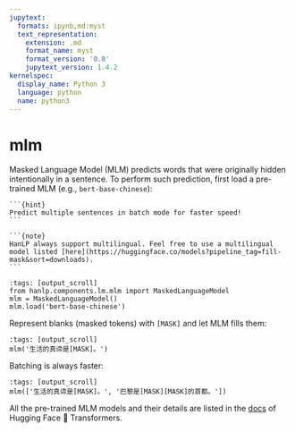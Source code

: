 ```yaml
---
jupytext:
  formats: ipynb,md:myst
  text_representation:
    extension: .md
    format_name: myst
    format_version: '0.8'
    jupytext_version: 1.4.2
kernelspec:
  display_name: Python 3
  language: python
  name: python3
---
```


# mlm

Masked Language Model (MLM) predicts words that were originally hidden intentionally in a sentence.
To perform such prediction, first load a pre-trained MLM (e.g., `bert-base-chinese`):

````{margin} Batching is Faster
```{hint}
Predict multiple sentences in batch mode for faster speed! 
```
````

````{margin} Multilingual Support
```{note}
HanLP always support multilingual. Feel free to use a multilingual model listed [here](https://huggingface.co/models?pipeline_tag=fill-mask&sort=downloads).
```
````

```{code-cell} ipython3
:tags: [output_scroll]
from hanlp.components.lm.mlm import MaskedLanguageModel
mlm = MaskedLanguageModel()
mlm.load('bert-base-chinese')
```

Represent blanks (masked tokens) with `[MASK]` and let MLM fills them:

```{code-cell} ipython3
:tags: [output_scroll]
mlm('生活的真谛是[MASK]。')
```

Batching is always faster:

```{code-cell} ipython3
:tags: [output_scroll]
mlm(['生活的真谛是[MASK]。', '巴黎是[MASK][MASK]的首都。'])
```


All the pre-trained MLM models and their details are listed in the [docs](https://huggingface.co/models?pipeline_tag=fill-mask&sort=downloads) of Hugging Face 🤗 Transformers.